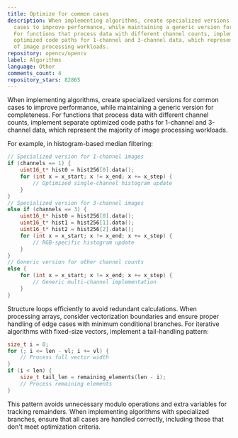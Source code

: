 ```yaml
---
title: Optimize for common cases
description: When implementing algorithms, create specialized versions for common
  cases to improve performance, while maintaining a generic version for completeness.
  For functions that process data with different channel counts, implement separate
  optimized code paths for 1-channel and 3-channel data, which represent the majority
  of image processing workloads.
repository: opencv/opencv
label: Algorithms
language: Other
comments_count: 4
repository_stars: 82865
---
```


When implementing algorithms, create specialized versions for common cases to improve performance, while maintaining a generic version for completeness. For functions that process data with different channel counts, implement separate optimized code paths for 1-channel and 3-channel data, which represent the majority of image processing workloads.

For example, in histogram-based median filtering:

```cpp
// Specialized version for 1-channel images
if (channels == 1) {
    uint16_t* hist0 = hist256[0].data();
    for (int x = x_start; x != x_end; x += x_step) {
        // Optimized single-channel histogram update
    }
}
// Specialized version for 3-channel images
else if (channels == 3) {
    uint16_t* hist0 = hist256[0].data();
    uint16_t* hist1 = hist256[1].data();
    uint16_t* hist2 = hist256[2].data();
    for (int x = x_start; x != x_end; x += x_step) {
        // RGB-specific histogram update
    }
}
// Generic version for other channel counts
else {
    for (int x = x_start; x != x_end; x += x_step) {
        // Generic multi-channel implementation
    }
}
```

Structure loops efficiently to avoid redundant calculations. When processing arrays, consider vectorization boundaries and ensure proper handling of edge cases with minimum conditional branches. For iterative algorithms with fixed-size vectors, implement a tail-handling pattern:

```cpp
size_t i = 0;
for (; i <= len - vl; i += vl) {
    // Process full vector width
}
if (i < len) {
    size_t tail_len = remaining_elements(len - i);
    // Process remaining elements
}
```

This pattern avoids unnecessary modulo operations and extra variables for tracking remainders. When implementing algorithms with specialized branches, ensure that all cases are handled correctly, including those that don't meet optimization criteria.
